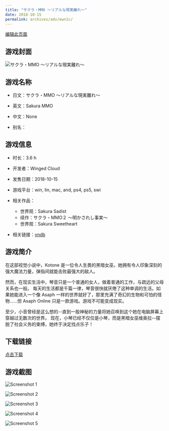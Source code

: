 ```yaml
---
title: "サクラ・MMO ～リアルな現実離れ～"
date: 2018-10-15
permalink: archives/adv/ewn1c/
---
```

[编辑此页面](https://github.com/ACG-3/ADV3-source/blob/main/source/_posts/%E3%82%B5%E3%82%AF%E3%83%A9%E3%83%BBMMO%20%EF%BD%9E%E3%83%AA%E3%82%A2%E3%83%AB%E3%81%AA%E7%8F%BE%E5%AE%9F%E9%9B%A2%E3%82%8C%EF%BD%9E.md)

## 游戏封面

![サクラ・MMO ～リアルな現実離れ～](https://pan.timero.xyz/d/onedrive/img_lib_001/%E3%82%B5%E3%82%AF%E3%83%A9%E3%83%BBMMO%20%EF%BD%9E%E3%83%AA%E3%82%A2%E3%83%AB%E3%81%AA%E7%8F%BE%E5%AE%9F%E9%9B%A2%E3%82%8C%EF%BD%9E_cover.avif)


## 游戏名称

- 日文：サクラ・MMO ～リアルな現実離れ～
- 英文：Sakura MMO
- 中文：None

- 别名：


## 游戏信息

- 时长：3.6 h
- 开发者：Winged Cloud
- 发售日期：2018-10-15
- 游戏平台：win, lin, mac, and, ps4, ps5, swi
- 相关作品：
   - 世界观：Sakura Sadist
   - 续作：サクラ・MMO２ ～明かされし事実～
   - 世界观：Sakura Sweetheart

- 相关链接：[vndb](https://vndb.org/v24467)


## 游戏简介

在这部视觉小说中，Kotone 是一位令人生畏的黑暗女巫，她拥有令人印象深刻的强大魔法力量，弹指间就能击败最强大的敌人。

然而，在现实生活中，琴音只是一个普通的女人，做着普通的工作，与疏远的父母关系也一般。
每天的生活都是千篇一律，琴音很快就厌倦了这种单调的生活。如果她能进入一个像 Asaph 一样的世界就好了，那里充满了奇幻的生物和可怕的怪物......但 Asaph Online 只是一款游戏。游戏不可能变成现实。

至少，小音曾经是这么想的--直到一股神秘的力量将她召唤到这个她在电脑屏幕上穿越过无数次的世界。
现在，小琴已经不仅仅是小琴，而是黑暗女巫维奥拉--摆脱了社会义务的束缚，她终于决定找点乐子！




## 下载链接

[点击下载](https://pan.timero.xyz/onedrive/adv_lib_001/%E3%82%B5%E3%82%AF%E3%83%A9%E3%83%BBMMO%20%EF%BD%9E%E3%83%AA%E3%82%A2%E3%83%AB%E3%81%AA%E7%8F%BE%E5%AE%9F%E9%9B%A2%E3%82%8C%EF%BD%9E)


## 游戏截图


![Screenshot 1](https://pan.timero.xyz/d/onedrive/img_lib_001/%E3%82%B5%E3%82%AF%E3%83%A9%E3%83%BBMMO%20%EF%BD%9E%E3%83%AA%E3%82%A2%E3%83%AB%E3%81%AA%E7%8F%BE%E5%AE%9F%E9%9B%A2%E3%82%8C%EF%BD%9E_Screenshot_1.avif)

![Screenshot 2](https://pan.timero.xyz/d/onedrive/img_lib_001/%E3%82%B5%E3%82%AF%E3%83%A9%E3%83%BBMMO%20%EF%BD%9E%E3%83%AA%E3%82%A2%E3%83%AB%E3%81%AA%E7%8F%BE%E5%AE%9F%E9%9B%A2%E3%82%8C%EF%BD%9E_Screenshot_2.avif)

![Screenshot 3](https://pan.timero.xyz/d/onedrive/img_lib_001/%E3%82%B5%E3%82%AF%E3%83%A9%E3%83%BBMMO%20%EF%BD%9E%E3%83%AA%E3%82%A2%E3%83%AB%E3%81%AA%E7%8F%BE%E5%AE%9F%E9%9B%A2%E3%82%8C%EF%BD%9E_Screenshot_3.avif)

![Screenshot 4](https://pan.timero.xyz/d/onedrive/img_lib_001/%E3%82%B5%E3%82%AF%E3%83%A9%E3%83%BBMMO%20%EF%BD%9E%E3%83%AA%E3%82%A2%E3%83%AB%E3%81%AA%E7%8F%BE%E5%AE%9F%E9%9B%A2%E3%82%8C%EF%BD%9E_Screenshot_4.avif)

![Screenshot 5](https://pan.timero.xyz/d/onedrive/img_lib_001/%E3%82%B5%E3%82%AF%E3%83%A9%E3%83%BBMMO%20%EF%BD%9E%E3%83%AA%E3%82%A2%E3%83%AB%E3%81%AA%E7%8F%BE%E5%AE%9F%E9%9B%A2%E3%82%8C%EF%BD%9E_Screenshot_5.avif)

